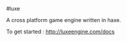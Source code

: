 #luxe 

A cross platform game engine written in haxe.   

To get started : http://luxeengine.com/docs


